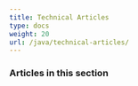 ```yaml
---
title: Technical Articles
type: docs
weight: 20
url: /java/technical-articles/
---
```


### **Articles in this section**

